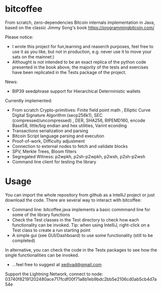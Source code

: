 # bitcoffee
 From scratch, zero-dependencies Bitcoin internals implementation in Java, based on the classic Jimmy Song's book https://programmingbitcoin.com/
 
 Please notice:
 * I wrote this project for fun,learning and reaserch purposes, feel free to use it as you like, but not in production, e.g. never use it to move your sats on the mainnet:)
 * Althought is not intended to be an exact replica of the python code presented in the book above, the majority of the tests and exercises have been replicated in the Tests package of the project.
 
 News:
 * BIP39 seedphrase support for Hierarchical Deterministic wallets
 
 Currently implemented:
 
 * From scratch Crypto-primitives: Finite field point math , Elliptic Curve Digital Signature Algorithm (secp256k1), SEC (compressed/uncompressed) , DER, SHA256, RIPEMD160, encode Base58, little/big endian and hex utilities, Varint econding
 * Transactions serialization and parsing
 * Bitcoin Script language parsing and execution
 * Proof-of-work, Difficulty adjustment
 * Connection to external nodes to fetch and validate blocks
 * SPV, Merkle Trees, Bloom filters
 * Segregated Witness: p2wpkh, p2sh-p2wpkh, p2wsh, p2sh-p2wsh
 * Command line client for testing the library

# Usage
You can import the whole repository from github as a IntelliJ project or just download the code.
There are several way to interact with bitcoffee:
* Command line: bitcoffee.java implements a basic commmand line for some of the library functions
* Check the Test classes in the Test directory to check how each functionality can be invoked. Tip: when using IntelliJ, right-click on a Test class to create a run starting point 
* A simple gui (see GUI/Dashboard) to use some functionality (still to be completed)

In alternative, you can check the code in the Tests packages to see how the single functionalities can be invoked.



* ...feel free to suggest at xedivad@gmail.com 

Support the Lightning Network, connect to node:
03740f82191202480ace717fcdf00f71a8b1eb9bdc2bb5e2106cd0ab5cb4d7a54e
